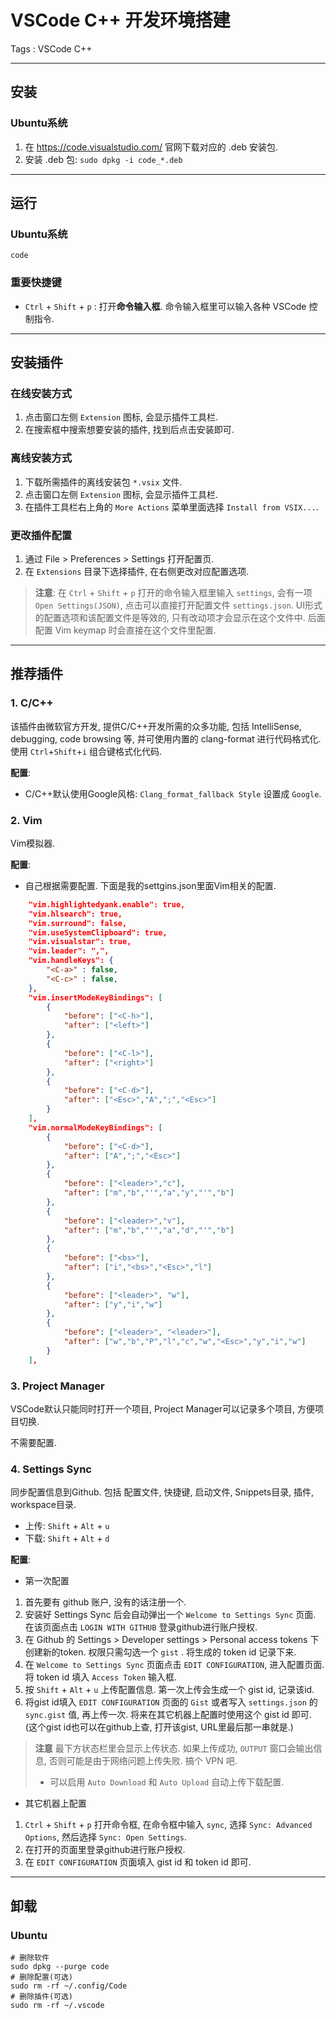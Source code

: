 # VSCode C++ 开发环境搭建

Tags : VSCode C++

---

## 安装

### Ubuntu系统

1. 在 https://code.visualstudio.com/ 官网下载对应的 .deb 安装包.
2. 安装 .deb 包: `sudo dpkg -i code_*.deb`

---

## 运行

### Ubuntu系统

```shell
code
```

### 重要快捷键

* `Ctrl` + `Shift` + `p` : 打开**命令输入框**. 命令输入框里可以输入各种 VSCode 控制指令.

---

## 安装插件

### 在线安装方式
1. 点击窗口左侧 `Extension` 图标, 会显示插件工具栏.
2. 在搜索框中搜索想要安装的插件, 找到后点击安装即可.

### 离线安装方式
1. 下载所需插件的离线安装包 `*.vsix` 文件.
2. 点击窗口左侧 `Extension` 图标, 会显示插件工具栏.
3. 在插件工具栏右上角的 `More Actions` 菜单里面选择 `Install from VSIX...`.

### 更改插件配置
1. 通过 File > Preferences > Settings 打开配置页.
2. 在 `Extensions` 目录下选择插件, 在右侧更改对应配置选项.

> **注意**: 在 `Ctrl` + `Shift` + `p` 打开的命令输入框里输入 `settings`, 会有一项 `Open Settings(JSON)`, 点击可以直接打开配置文件 `settings.json`. UI形式的配置选项和该配置文件是等效的, 只有改动项才会显示在这个文件中. 后面配置 Vim keymap 时会直接在这个文件里配置.

---

## 推荐插件

### 1. C/C++

该插件由微软官方开发, 提供C/C++开发所需的众多功能, 包括 IntelliSense, debugging, code browsing 等, 并可使用内置的 clang-format 进行代码格式化. 使用 `Ctrl`+`Shift`+`i` 组合键格式化代码.

**配置**:

* C/C++默认使用Google风格: `Clang_format_fallback Style` 设置成 `Google`.

### 2. Vim

Vim模拟器.

**配置**:

* 自己根据需要配置. 下面是我的settgins.json里面Vim相关的配置.
```json
    "vim.highlightedyank.enable": true,
    "vim.hlsearch": true,
    "vim.surround": false,
    "vim.useSystemClipboard": true,
    "vim.visualstar": true,
    "vim.leader": ",",
    "vim.handleKeys": {
        "<C-a>" : false,
        "<C-c>" : false,
    },
    "vim.insertModeKeyBindings": [
        {
            "before": ["<C-h>"],
            "after": ["<left>"]
        },
        {
            "before": ["<C-l>"],
            "after": ["<right>"]
        },
        {
            "before": ["<C-d>"],
            "after": ["<Esc>","A",";","<Esc>"]
        }
    ],
    "vim.normalModeKeyBindings": [
        {
            "before": ["<C-d>"],
            "after": ["A",";","<Esc>"]
        },
        {
            "before": ["<leader>","c"],
            "after": ["m","b","'","a","y","'","b"]
        },
        {
            "before": ["<leader>","v"],
            "after": ["m","b","'","a","d","'","b"]
        },
        {
            "before": ["<bs>"],
            "after": ["i","<bs>","<Esc>","l"]
        },
        {
            "before": ["<leader>", "w"],
            "after": ["y","i","w"]
        },
        {
            "before": ["<leader>", "<leader>"],
            "after": ["w","b","P","l","c","w","<Esc>","y","i","w"]
        }
    ],
```

### 3. Project Manager

VSCode默认只能同时打开一个项目, Project Manager可以记录多个项目, 方便项目切换.

不需要配置.


### 4. Settings Sync

同步配置信息到Github. 包括 配置文件, 快捷键, 启动文件, Snippets目录, 插件, workspace目录.

* 上传: `Shift` + `Alt` + `u`
* 下载: `Shift` + `Alt` + `d`

**配置**:

* 第一次配置

1. 首先要有 github 账户, 没有的话注册一个.
2. 安装好 Settings Sync 后会自动弹出一个 `Welcome to Settings Sync` 页面. 在该页面点击 `LOGIN WITH GITHUB` 登录github进行账户授权.
3. 在 Github 的 Settings > Developer settings > Personal access tokens 下创建新的token. 权限只需勾选一个 `gist` . 将生成的 token id 记录下来.
4. 在 `Welcome to Settings Sync` 页面点击 `EDIT CONFIGURATION`, 进入配置页面. 将 token id 填入 `Access Token` 输入框.
5. 按 `Shift` + `Alt` + `u` 上传配置信息. 第一次上传会生成一个 gist id, 记录该id.
6. 将gist id填入 `EDIT CONFIGURATION` 页面的 `Gist` 或者写入 `settings.json` 的 `sync.gist` 值, 再上传一次.  将来在其它机器上配置时使用这个 gist id 即可. (这个gist id也可以在github上查, 打开该gist, URL里最后那一串就是.)
> **注意** 最下方状态栏里会显示上传状态. 如果上传成功, `OUTPUT` 窗口会输出信息, 否则可能是由于网络问题上传失败. 搞个 VPN 吧.
>
> * 可以启用 `Auto Download` 和 `Auto Upload` 自动上传下载配置.

* 其它机器上配置

1. `Ctrl` + `Shift` + `p` 打开命令框, 在命令框中输入 `sync`, 选择 `Sync: Advanced Options`, 然后选择 `Sync: Open Settings`.
2. 在打开的页面里登录github进行账户授权.
3. 在 `EDIT CONFIGURATION` 页面填入 gist id 和 token id 即可.

---

## 卸载

### Ubuntu

```shell
# 删除软件
sudo dpkg --purge code
# 删除配置(可选)
sudo rm -rf ~/.config/Code
# 删除插件(可选)
sudo rm -rf ~/.vscode
```